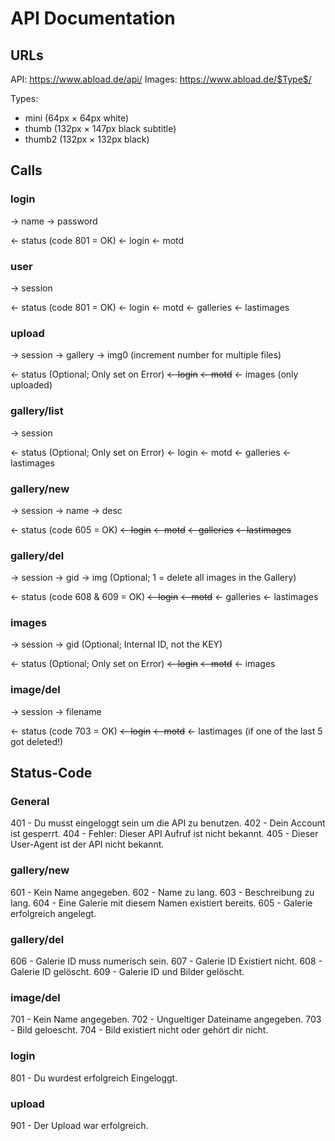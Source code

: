 #  API Documentation

## URLs

API: https://www.abload.de/api/
Images: https://www.abload.de/$Type$/

Types:
- mini (64px × 64px white)
- thumb (132px × 147px black subtitle)
- thumb2 (132px × 132px black)

## Calls

### login

-> name
-> password

<- status (code 801 = OK)
<- login
<- motd


### user

-> session

<- status (code 801 = OK)
<- login
<- motd
<- galleries
<- lastimages


### upload

-> session
-> gallery
-> img0 (increment number for multiple files)

<- status (Optional; Only set on Error)
~~<- login~~
~~<- motd~~
<- images (only uploaded)


### gallery/list

-> session

<- status (Optional; Only set on Error)
<- login
<- motd
<- galleries
<- lastimages


### gallery/new

-> session
-> name
-> desc

<- status (code 605 = OK)
~~<- login~~
~~<- motd~~
~~<- galleries~~
~~<- lastimages~~


### gallery/del

-> session
-> gid
-> img (Optional; 1 = delete all images in the Gallery)

<- status (code 608 & 609 = OK)
~~<- login~~
~~<- motd~~
<- galleries
<- lastimages


### images

-> session
-> gid (Optional; Internal ID, not the KEY)

<- status (Optional; Only set on Error)
~~<- login~~
~~<- motd~~
<- images


### image/del
-> session
-> filename

<- status (code 703 = OK)
~~<- login~~
~~<- motd~~
<- lastimages (if one of the last 5 got deleted!)


## Status-Code

### General

401 - Du musst eingeloggt sein um die API zu benutzen.
402 - Dein Account ist gesperrt.
404 - Fehler: Dieser API Aufruf ist nicht bekannt.
405 - Dieser User-Agent ist der API nicht bekannt.


### gallery/new
601 - Kein Name angegeben.
602 - Name zu lang.
603 - Beschreibung zu lang.
604 - Eine Galerie mit diesem Namen existiert bereits.
605 - Galerie erfolgreich angelegt.


### gallery/del
606 - Galerie ID muss numerisch sein.
607 - Galerie ID Existiert nicht.
608 - Galerie ID gelöscht.
609 - Galerie ID und Bilder gelöscht.


### image/del
701 - Kein Name angegeben.
702 - Ungueltiger Dateiname angegeben.
703 - Bild geloescht.
704 - Bild existiert nicht oder gehört dir nicht.


### login
801 - Du wurdest erfolgreich Eingeloggt.


### upload
901 - Der Upload war erfolgreich.

